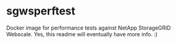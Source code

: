 # sgwsperftest
Docker image for performance tests against NetApp StorageGRID Webscale. Yes, this readme will eventually have more info. :)
